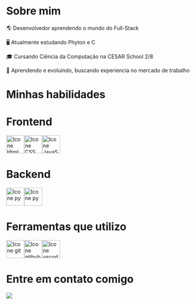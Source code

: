 # Sobre mim
<p>🌎 Desenvolvedor aprendendo o mundo do Full-Stack</p>
<p>🖥️ Atualmente estudando Phyton e C</p>
<p>🎓 Cursando Ciência da Computação na CESAR School 2/8<p/>
<p>🌱 Aprendendo e evoluindo, buscando experiencia no mercado de trabalho<p/>
 

# Minhas habilidades

# Frontend
<div style="display: flex;">     
 <img height="48px" width="48px" alt="Icone Html" src="https://skillicons.dev/icons?i=html"/>
 <img height="48px" width="48px" alt="Icone CSS" src="https://skillicons.dev/icons?i=css"/>
 <img height="48px" width="48px" alt="Icone JavaScript" src="https://skillicons.dev/icons?i=js"/>
 
</div>

# Backend
<div style="display: flex;">     
 <img height="48px" width="48px" alt="Icone py" src="https://skillicons.dev/icons?i=py"/>
 <img height="48px" width="48px" alt="Icone py" src="https://skillicons.dev/icons?i=c"/>
</div>

# Ferramentas que utilizo
<div style="display: flex;">
 <img height="48px" width="48px" alt="Icone git" src="https://skillicons.dev/icons?i=git"/>
 <img height="48px" width="48px" alt="Icone github" src="https://skillicons.dev/icons?i=github"/>
 <img height="48px" width="48px" alt="Icone vscode" src="https://skillicons.dev/icons?i=vscode"/>
</div>

# Entre em contato comigo
<div style="display: flex;">
 <a href="https://www.linkedin.com/in/pedro-campos-204621339/"><img src="https://img.shields.io/badge/LinkedIn-0077B5?style=for-the-badge&logo=linkedin&logoColor=white"></a>
</div>
